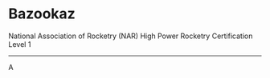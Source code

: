 # Bazookaz
National Association of Rocketry (NAR) High Power Rocketry Certification Level 1
___________________________________________________________________________________________________________________________________________________________

A
